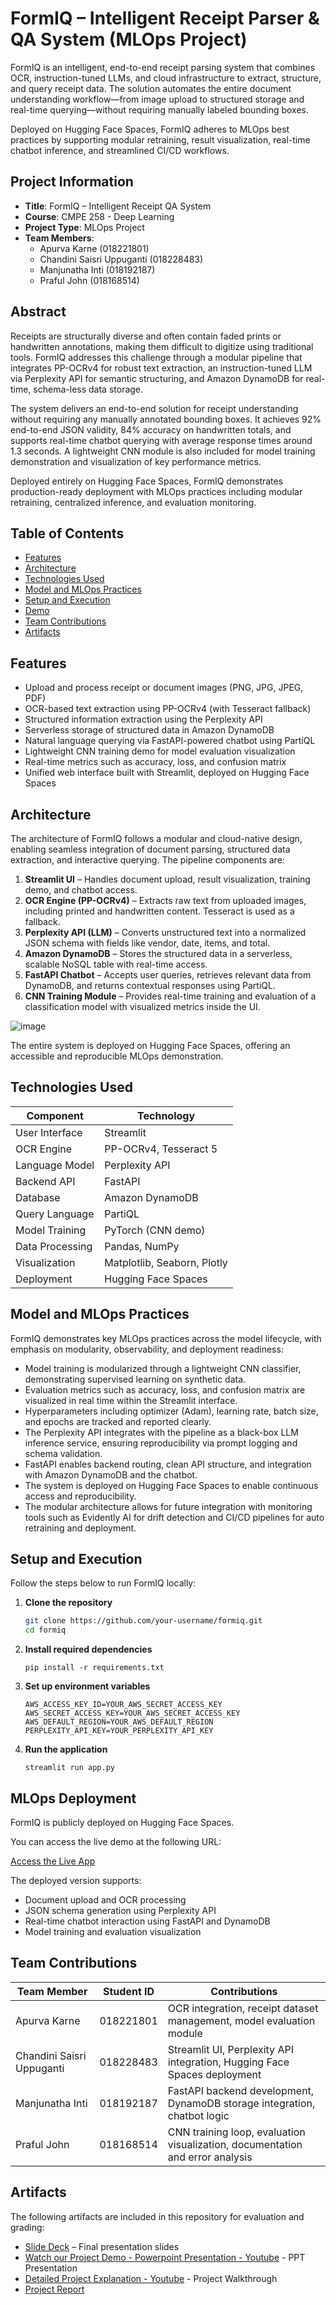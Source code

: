 # FormIQ – Intelligent Receipt Parser & QA System (MLOps Project)

FormIQ is an intelligent, end-to-end receipt parsing system that combines OCR, instruction-tuned LLMs, and cloud infrastructure to extract, structure, and query receipt data. The solution automates the entire document understanding workflow—from image upload to structured storage and real-time querying—without requiring manually labeled bounding boxes.

Deployed on Hugging Face Spaces, FormIQ adheres to MLOps best practices by supporting modular retraining, result visualization, real-time chatbot inference, and streamlined CI/CD workflows.

## Project Information

- **Title**: FormIQ – Intelligent Receipt QA System
- **Course**: CMPE 258 - Deep Learning
- **Project Type**: MLOps Project
- **Team Members**:
  - Apurva Karne (018221801)
  - Chandini Saisri Uppuganti (018228483)
  - Manjunatha Inti (018192187)
  - Praful John (018168514)

## Abstract

Receipts are structurally diverse and often contain faded prints or handwritten annotations, making them difficult to digitize using traditional tools. FormIQ addresses this challenge through a modular pipeline that integrates PP-OCRv4 for robust text extraction, an instruction-tuned LLM via Perplexity API for semantic structuring, and Amazon DynamoDB for real-time, schema-less data storage.

The system delivers an end-to-end solution for receipt understanding without requiring any manually annotated bounding boxes. It achieves 92% end-to-end JSON validity, 84% accuracy on handwritten totals, and supports real-time chatbot querying with average response times around 1.3 seconds. A lightweight CNN module is also included for model training demonstration and visualization of key performance metrics. 

Deployed entirely on Hugging Face Spaces, FormIQ demonstrates production-ready deployment with MLOps practices including modular retraining, centralized inference, and evaluation monitoring.

## Table of Contents

- [Features](#features)
- [Architecture](#architecture)
- [Technologies Used](#technologies-used)
- [Model and MLOps Practices](#model-and-mlops-practices)
- [Setup and Execution](#setup-and-execution)
- [Demo](#demo)
- [Team Contributions](#team-contributions)
- [Artifacts](#artifacts)

## Features

- Upload and process receipt or document images (PNG, JPG, JPEG, PDF)
- OCR-based text extraction using PP-OCRv4 (with Tesseract fallback)
- Structured information extraction using the Perplexity API
- Serverless storage of structured data in Amazon DynamoDB
- Natural language querying via FastAPI-powered chatbot using PartiQL
- Lightweight CNN training demo for model evaluation visualization
- Real-time metrics such as accuracy, loss, and confusion matrix
- Unified web interface built with Streamlit, deployed on Hugging Face Spaces

## Architecture

The architecture of FormIQ follows a modular and cloud-native design, enabling seamless integration of document parsing, structured data extraction, and interactive querying. The pipeline components are:

1. **Streamlit UI** – Handles document upload, result visualization, training demo, and chatbot access.
2. **OCR Engine (PP-OCRv4)** – Extracts raw text from uploaded images, including printed and handwritten content. Tesseract is used as a fallback.
3. **Perplexity API (LLM)** – Converts unstructured text into a normalized JSON schema with fields like vendor, date, items, and total.
4. **Amazon DynamoDB** – Stores the structured data in a serverless, scalable NoSQL table with real-time access.
5. **FastAPI Chatbot** – Accepts user queries, retrieves relevant data from DynamoDB, and returns contextual responses using PartiQL.
6. **CNN Training Module** – Provides real-time training and evaluation of a classification model with visualized metrics inside the UI.

![image](https://github.com/user-attachments/assets/1d03c31e-8a14-431b-9163-69e80e0899d7)

The entire system is deployed on Hugging Face Spaces, offering an accessible and reproducible MLOps demonstration.

## Technologies Used

| Component              | Technology                    |
|------------------------|-------------------------------|
| User Interface         | Streamlit                     |
| OCR Engine             | PP-OCRv4, Tesseract 5         |
| Language Model         | Perplexity API                |
| Backend API            | FastAPI                       |
| Database               | Amazon DynamoDB               |
| Query Language         | PartiQL                       |
| Model Training         | PyTorch (CNN demo)            |
| Data Processing        | Pandas, NumPy                 |
| Visualization          | Matplotlib, Seaborn, Plotly   |
| Deployment             | Hugging Face Spaces           |

## Model and MLOps Practices

FormIQ demonstrates key MLOps practices across the model lifecycle, with emphasis on modularity, observability, and deployment readiness:

- Model training is modularized through a lightweight CNN classifier, demonstrating supervised learning on synthetic data.
- Evaluation metrics such as accuracy, loss, and confusion matrix are visualized in real time within the Streamlit interface.
- Hyperparameters including optimizer (Adam), learning rate, batch size, and epochs are tracked and reported clearly.
- The Perplexity API integrates with the pipeline as a black-box LLM inference service, ensuring reproducibility via prompt logging and schema validation.
- FastAPI enables backend routing, clean API structure, and integration with Amazon DynamoDB and the chatbot.
- The system is deployed on Hugging Face Spaces to enable continuous access and reproducibility.
- The modular architecture allows for future integration with monitoring tools such as Evidently AI for drift detection and CI/CD pipelines for auto retraining and deployment.

## Setup and Execution

Follow the steps below to run FormIQ locally:

1. **Clone the repository**
   ```bash
   git clone https://github.com/your-username/formiq.git
   cd formiq
2. **Install required dependencies**
   ```
   pip install -r requirements.txt
3. **Set up environment variables**
   ```
   AWS_ACCESS_KEY_ID=YOUR_AWS_SECRET_ACCESS_KEY
   AWS_SECRET_ACCESS_KEY=YOUR_AWS_SECRET_ACCESS_KEY
   AWS_DEFAULT_REGION=YOUR_AWS_DEFAULT_REGION
   PERPLEXITY_API_KEY=YOUR_PERPLEXITY_API_KEY
   
4. **Run the application**
   ```
   streamlit run app.py
## MLOps Deployment

FormIQ is publicly deployed on Hugging Face Spaces.

You can access the live demo at the following URL:

[Access the Live App](https://huggingface.co/spaces/chandinisaisri/formiq)

The deployed version supports:
- Document upload and OCR processing
- JSON schema generation using Perplexity API
- Real-time chatbot interaction using FastAPI and DynamoDB
- Model training and evaluation visualization

## Team Contributions

| Team Member                | Student ID   | Contributions                                                                 |
|---------------------------|--------------|--------------------------------------------------------------------------------|
| Apurva Karne              | 018221801    | OCR integration, receipt dataset management, model evaluation module          |
| Chandini Saisri Uppuganti | 018228483    | Streamlit UI, Perplexity API integration, Hugging Face Spaces deployment      |
| Manjunatha Inti           | 018192187    | FastAPI backend development, DynamoDB storage integration, chatbot logic      |
| Praful John               | 018168514    | CNN training loop, evaluation visualization, documentation and error analysis |

## Artifacts

The following artifacts are included in this repository for evaluation and grading:

- [Slide Deck](https://www.slideshare.net/slideshow/form-iq-presentation-formiq-aims-to-eliminate-manual-receipt-entry-by-providing-an-end-to-end-single-page-web-application-that-automates-the-extraction-structuring-and-querying-of-receipt-data/279484322) – Final presentation slides
- [Watch our Project Demo - Powerpoint Presentation - Youtube]() - PPT Presentation
- [Detailed Project Explanation - Youtube]() - Project Walkthrough
- [Project Report](https://docs.google.com/document/d/1amdOJn9-E4yAmdxje4sl7iEWLuLOL6-eiTBXF-dvZtA/edit?usp=sharing)

